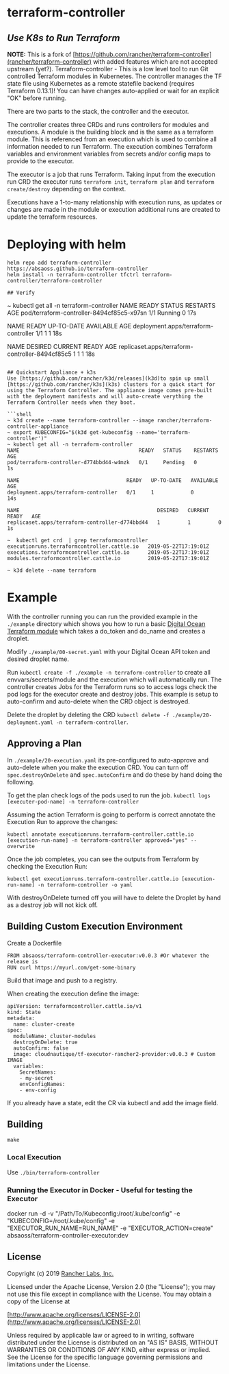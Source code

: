 terraform-controller
========

## ***Use K8s to Run Terraform***

**NOTE:** This is a fork  of [https://github.com/rancher/terraform-controller](rancher/terraform-controller) with added features which are not accepted upstream (yet?).
Terraform-controller - This is a low level tool to run Git controlled Terraform modules in Kubernetes. The controller manages the TF state file using Kubernetes as a remote statefile backend (requires Terraform 0.13.1)! You can have changes auto-applied or wait for an explicit "OK" before running. 

There are two parts to the stack, the controller and the executor. 

The controller creates three CRDs and runs controllers for modules and executions. A module is the building block and is the same as a terraform module. This is referenced from an execution which is used to combine all information needed to run Terraform. The execution combines Terraform variables and environment variables from secrets and/or config maps to provide to the executor. 

The executor is a job that runs Terraform. Taking input from the execution run CRD the executor runs `terraform init`, `terraform plan` and `terraform create/destroy` depending on the context.

Executions have a 1-to-many relationship with execution runs, as updates or changes are made in the module or execution additional runs are created to update the terraform resources.

# Deploying with helm
```
helm repo add terraform-controller https://absaoss.github.io/terraform-controller
helm install -n terraform-controller tfctrl terraform-controller/terraform-controller

## Verify
```
~ kubectl get all -n terraform-controller
NAME                                        READY   STATUS    RESTARTS   AGE
pod/terraform-controller-8494cf85c5-x97sn   1/1     Running   0          17s

NAME                                   READY   UP-TO-DATE   AVAILABLE   AGE
deployment.apps/terraform-controller   1/1     1            1           18s

NAME                                              DESIRED   CURRENT   READY   AGE
replicaset.apps/terraform-controller-8494cf85c5   1         1         1       18s
```

## Quickstart Appliance + k3s
Use [https://github.com/rancher/k3d/releases](k3d)to spin up small [https://github.com/rancher/k3s](k3s) clusters for a quick start for using the Terraform Controller. The appliance image comes pre-built with the deployment manifests and will auto-create verything the Terraform Controller needs when they boot.

```shell
~ k3d create --name terraform-controller --image rancher/terraform-controller-appliance
~ export KUBECONFIG="$(k3d get-kubeconfig --name='terraform-controller')"
~ kubectl get all -n terraform-controller
NAME                                       READY   STATUS    RESTARTS   AGE
pod/terraform-controller-d774bbd44-w4mzk   0/1     Pending   0          1s

NAME                                   READY   UP-TO-DATE   AVAILABLE   AGE
deployment.apps/terraform-controller   0/1     1            0           14s

NAME                                             DESIRED   CURRENT   READY   AGE
replicaset.apps/terraform-controller-d774bbd44   1         1         0       1s

~  kubectl get crd  | grep terraformcontroller
executionruns.terraformcontroller.cattle.io   2019-05-22T17:19:01Z
executions.terraformcontroller.cattle.io      2019-05-22T17:19:01Z
modules.terraformcontroller.cattle.io         2019-05-22T17:19:01Z

~ k3d delete --name terraform
```

# Example
With the controller running you can run the provided example in the `./example` directory which shows you how to run a basic [Digital Ocean Terraform module](https://github.com/dramich/domodule) which takes a do_token and do_name and creates a droplet.

Modify `./example/00-secret.yaml` with your Digital Ocean API token and desired droplet name.

Run `kubectl create -f ./example -n terraform-controller` to create all envvars/secrets/module and the execution which will automatically run. The controller creates Jobs for the Terraform runs so to access logs check the pod logs for the executor create and destroy jobs. This example is setup to auto-confirm and auto-delete when the CRD object is destroyed.

Delete the droplet by deleting the CRD `kubectl delete -f ./example/20-deployment.yaml -n terraform-controller`. 

## Approving a Plan
In `./example/20-execution.yaml` its pre-configured to auto-approve and auto-delete when you make the execution CRD. You can turn off `spec.destroyOnDelete` and `spec.autoConfirm` and do these by hand doing the following.

To get the plan check logs of the pods used to run the job.
`kubectl logs [executer-pod-name] -n terraform-controller`

Assuming the action Terraform is going to perform is correct annotate the Execution Run to approve the changes:

`kubectl annotate executionruns.terraform-controller.cattle.io [execution-run-name] -n terraform-controller approved="yes" --overwrite`

Once the job completes, you can see the outputs from Terraform by checking the Execution Run:

`kubectl get executionruns.terraform-controller.cattle.io [execution-run-name] -n terraform-controller -o yaml`

With destroyOnDelete turned off you will have to delete the Droplet by hand as a destroy job will not kick off.

## Building Custom Execution Environment

Create a Dockerfile

```
FROM absaoss/terraform-controller-executor:v0.0.3 #Or whatever the release is
RUN curl https://myurl.com/get-some-binary
```

Build that image and push to a registry.

When creating the execution define the image:
```
apiVersion: terraformcontroller.cattle.io/v1
kind: State
metadata:
  name: cluster-create
spec:
  moduleName: cluster-modules
  destroyOnDelete: true
  autoConfirm: false
  image: cloudnautique/tf-executor-rancher2-provider:v0.0.3 # Custom IMAGE
  variables:
    SecretNames:
    - my-secret
    envConfigNames:
    - env-config
```

If you already have a state, edit the CR via kubectl and add the image field.

## Building
`make`

### Local Execution
Use `./bin/terraform-controller`

### Running the Executor in Docker - Useful for testing the Executor
docker run -d -v "/Path/To/Kubeconfig:/root/.kube/config" -e "KUBECONFIG=/root/.kube/config" -e "EXECUTOR_RUN_NAME=RUN_NAME" -e "EXECUTOR_ACTION=create" absaoss/terraform-controller-executor:dev

## License
Copyright (c) 2019 [Rancher Labs, Inc.](http://rancher.com)

Licensed under the Apache License, Version 2.0 (the "License");
you may not use this file except in compliance with the License.
You may obtain a copy of the License at

[http://www.apache.org/licenses/LICENSE-2.0](http://www.apache.org/licenses/LICENSE-2.0)

Unless required by applicable law or agreed to in writing, software
distributed under the License is distributed on an "AS IS" BASIS,
WITHOUT WARRANTIES OR CONDITIONS OF ANY KIND, either express or implied.
See the License for the specific language governing permissions and
limitations under the License.
